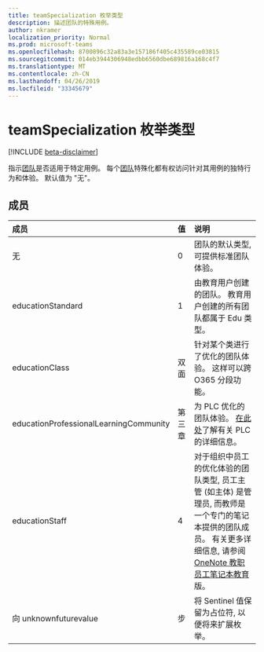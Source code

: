 ```yaml
---
title: teamSpecialization 枚举类型
description: 描述团队的特殊用例。
author: nkramer
localization_priority: Normal
ms.prod: microsoft-teams
ms.openlocfilehash: 8700896c32a83a3e157186f405c435589ce03815
ms.sourcegitcommit: 014eb3944306948edbb6560dbe689816a168c4f7
ms.translationtype: MT
ms.contentlocale: zh-CN
ms.lasthandoff: 04/26/2019
ms.locfileid: "33345679"
---
```

# <a name="teamspecialization-enum-type"></a>teamSpecialization 枚举类型

[!INCLUDE [beta-disclaimer](../../includes/beta-disclaimer.md)]

指示[团队](../resources/team.md)是否适用于特定用例。 每个[团队](../resources/team.md)特殊化都有权访问针对其用例的独特行为和体验。 默认值为 "无"。

## <a name="members"></a>成员

| 成员             | 值 | 说明                                                                |
| :----------------- | :---- | :------------------------------------------------------------------------- |
| 无               | 0     | 团队的默认类型, 可提供标准团队体验。          |
| educationStandard  | 1     | 由教育用户创建的团队。 教育用户创建的所有团队都属于 Edu 类型。 |
| educationClass     | 双面     | 针对某个类进行了优化的团队体验。 这样可以跨 O365 分段功能。 |
| educationProfessionalLearningCommunity | 第三章 | 为 PLC 优化的团队体验。 [在此处](https://en.wikipedia.org/wiki/Professional_learning_community)了解有关 PLC 的详细信息。 |
| educationStaff     | 4     |  对于组织中员工的优化体验的团队类型, 员工主管 (如主体) 是管理员, 而教师是一个专门的笔记本提供的团队成员。 有关更多详细信息, 请参阅[OneNote 教职员工笔记本教育](https://www.onenote.com/staffnotebookedu)版。 |
| 向 unknownfuturevalue | 步     | 将 Sentinel 值保留为占位符, 以便将来扩展枚举。 |
